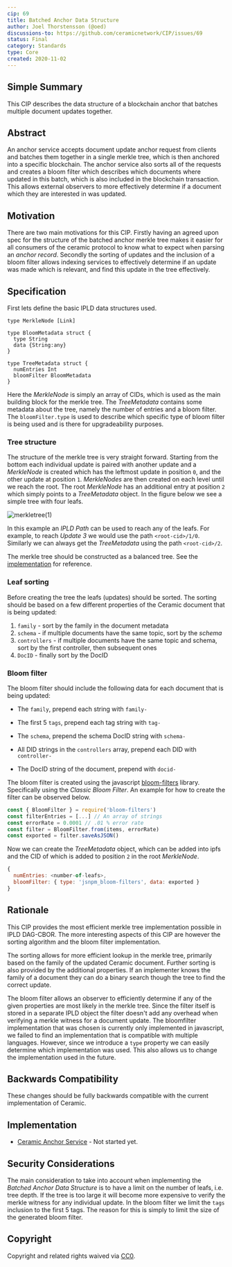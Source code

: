 ```yaml
---
cip: 69
title: Batched Anchor Data Structure
author: Joel Thorstensson (@oed)
discussions-to: https://github.com/ceramicnetwork/CIP/issues/69
status: Final
category: Standards
type: Core
created: 2020-11-02
---
```


## Simple Summary
This CIP describes the data structure of a blockchain anchor that batches multiple document updates together. 


## Abstract
An anchor service accepts document update anchor request from clients and batches them together in a single merkle tree, which is then anchored into a specific blockchain. The anchor service also sorts all of the requests and creates a bloom filter which describes which documents where updated in this batch, which is also included in the blockchain transaction. This allows external observers to more effectively determine if a document which they are interested in was updated.


## Motivation
There are two main motivations for this CIP. Firstly having an agreed upon spec for the structure of the batched anchor merkle tree makes it easier for all consumers of the ceramic protocol to know what to expect when parsing an *anchor record*. Secondly the sorting of updates and the inclusion of a bloom filter allows indexing services to effectively determine if an update was made which is relevant, and find this update in the tree effectively.


## Specification

First lets define the basic IPLD data structures used.
```ipldsch
type MerkleNode [Link]

type BloomMetadata struct {
  type String
  data {String:any}
}

type TreeMetadata struct {
  numEntries Int
  bloomFilter BloomMetadata
}
```
Here the *MerkleNode* is simply an array of CIDs, which is used as the main building block for the merkle tree. The *TreeMetadata* contains some metadata about the tree, namely the number of entries and a bloom filter. The `bloomFilter.type` is used to describe which specific type of bloom filter is being used and is there for upgradeability purposes.

### Tree structure
The structure of the merkle tree is very straight forward. Starting from the bottom each individual update is paired with another update and a *MerkleNode* is created which has the leftmost update in position `0`, and the other update at position `1`. *MerkleNodes* are then created on each level until we reach the root. The root *MerkleNode* has an additional entry at position `2` which simply points to a *TreeMetadata* object. In the figure below we see a simple tree with four leafs.

![merkletree(1)](https://user-images.githubusercontent.com/3909429/97851426-a83bf900-1cf5-11eb-9d9f-e7b568138850.png)

In this example an *IPLD Path* can be used to reach any of the leafs. For example, to reach *Update 3* we would use the path `<root-cid>/1/0`. Similarly we can always get the *TreeMetadata* using the path `<root-cid>/2`.

The merkle tree should be constructed as a balanced tree. See the [implementation](https://github.com/ceramicnetwork/ceramic-anchor-service/blob/ced4ea9f8c70aa09e6c87e3c1b2de5bbdf505157/src/merkle/merkle-tree.ts#L26-L61) for reference.


### Leaf sorting
Before creating the tree the leafs (updates) should be sorted. The sorting should be based on a few different properties of the Ceramic document that is being updated:

1. `family` - sort by the family in the document metadata
2. `schema` - if multiple documents have the same topic, sort by the *schema*
3. `controllers` - if multiple documents have the same topic and schema, sort by the first controller, then subsequent ones
4. `DocID` - finally sort by the DocID


### Bloom filter
The bloom filter should include the following data for each document that is being updated:

* The `family`, prepend each string with `family-`

* The first 5 `tags`, prepend each tag string with `tag-`
* The `schema`, prepend the schema DocID string with `schema-`
* All DID strings in the `controllers` array, prepend each DID with `controller-`
* The DocID string of the document, prepend with `docid-`

The bloom filter is created using the javascript [bloom-filters](https://github.com/Callidon/bloom-filters) library. Specifically using the *Classic Bloom Filter*. An example for how to create the filter can be observed below.

```js
const { BloomFilter } = require('bloom-filters')
const filterEntries = [...] // An array of strings
const errorRate = 0.0001 // .01 % error rate
const filter = BloomFilter.from(items, errorRate)
const exported = filter.saveAsJSON()
```

Now we can create the *TreeMetadata* object, which can be added into ipfs and the CID of which is added to position `2` in the root *MerkleNode*.

```js
{
  numEntries: <number-of-leafs>,
  bloomFilter: { type: 'jsnpm_bloom-filters', data: exported }
}
```


## Rationale
This CIP provides the most efficient merkle tree implementation possible in IPLD DAG-CBOR. The more interesting aspects of this CIP are however the sorting algorithm and the bloom filter implementation.

The sorting allows for more efficient lookup in the merkle tree, primarily based on the family of the updated Ceramic document. Further sorting is also provided by the additional properties. If an implementer knows the family of a document they can do a binary search though the tree to find the correct update.

The bloom filter allows an observer to efficiently determine if any of the given properties are most likely in the merkle tree. Since the filter itself is stored in a separate IPLD object the filter doesn't add any overhead when verifying a merkle witness for a document update. The bloomfilter implementation that was chosen is currently only implemented in javascript, we failed to find an implementation that is compatible with multiple languages. However, since we introduce a `type` property we can easily determine which implementation was used. This also allows us to change the implementation used in the future.


## Backwards Compatibility
These changes should be fully backwards compatible with the current implementation of Ceramic.


## Implementation
* [Ceramic Anchor Service](https://github.com/ceramicnetwork/ceramic-anchor-service) - Not started yet.


## Security Considerations
The main consideration to take into account when implementing the *Batched Anchor Data Structure* is to have a limit on the number of leafs, i.e. tree depth. If the tree is too large it will become more expensive to verify the merkle witness for any individual update. 
In the bloom filter we limit the `tags` inclusion to the first 5 tags. The reason for this is simply to limit the size of the generated bloom filter. 


## Copyright
Copyright and related rights waived via [CC0](https://creativecommons.org/publicdomain/zero/1.0/).
